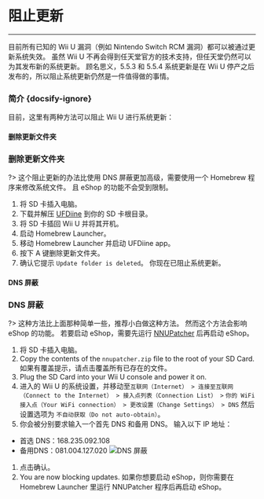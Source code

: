# 阻止更新
---
目前所有已知的 Wii U 漏洞（例如 Nintendo Switch RCM 漏洞）都可以被通过更新系统失效。 虽然 Wii U 不再会得到任天堂官方的技术支持，但任天堂仍然可以为其发布新的系统更新。 顾名思义，5.5.3 和 5.5.4 系统更新是在 Wii U 停产之后发布的，所以阻止系统更新仍然是一件值得做的事情。

### 简介 {docsify-ignore}

目前，这里有两种方法可以阻止 Wii U 进行系统更新：
<!-- tabs:start -->

#### **删除更新文件夹**

### 删除更新文件夹

?> 这个阻止更新的办法比使用 DNS 屏蔽更加高级，需要使用一个 Homebrew 程序来修改系统文件。 且 eShop 的功能不会受到限制。
1. 将 SD 卡插入电脑。
1. 下载并解压 [UFDiine](https://github.com/GaryOderNichts/UFDiine/releases) 到你的 SD 卡根目录。
1. 将 SD 卡插回 Wii U 并将其开机。
1. 启动 Homebrew Launcher。
1. 移动 Homebrew Launcher 并启动 UFDiine app。
1. 按下 A 键删除更新文件夹。
1. 确认它提示 `Update folder is deleted`。 你现在已阻止系统更新。

#### **DNS 屏蔽**

### DNS 屏蔽

?> 这种方法比上面那种简单一些，推荐小白做这种方法。 然而这个方法会影响 eShop 的功能。 若要启动 eShop，需要先运行 [NNUPatcher](http://www.wiiubru.com/appstore/zips/nnupatcher.zip) 后再启动 eShop。
1. 将 SD 卡插入电脑。
1. Copy the contents of the `nnupatcher.zip` file to the root of your SD Card. 如果有覆盖提示，请点击覆盖所有已存在的文件。
1. Plug the SD Card into your Wii U console and power it on.
1. 进入的 Wii U 的系统设置，并移动至`互联网（Internet） > 连接至互联网（Connect to the Internet） > 接入点列表（Connection List） >` `你的 WiFi 接入点（Your WiFi connection） > 更改设置（Change Settings） > DNS` 然后设置选项为 `不自动获取（Do not auto-obtain）`。
1. 你会被分别要求输入一个首先 DNS 和备用 DNS。 输入以下 IP 地址：
 - 首选 DNS：168.235.092.108
 - 备用DNS：081.004.127.020 <img src="docs/assets/img/DNS.png" alt="DNS 屏蔽" />
1. 点击确认。
1. You are now blocking updates. 如果你想要启动 eShop，则你需要在 Homebrew Launcher 里运行 NNUPatcher 程序后再启动 eShop。

<!-- tabs:end -->
